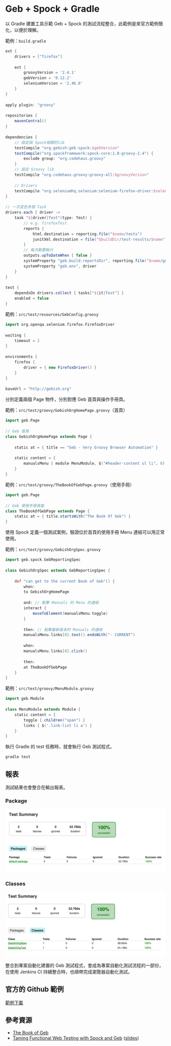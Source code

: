 # Geb + Spock + Gradle

以 Gradle 建置工具示範 Geb + Spock 的測試流程整合，此範例是來官方範例簡化，以便於理解。

範例：`build.gradle`

```groovy
ext {
    drivers = ["firefox"]

    ext {
        groovyVersion = '2.4.1'
        gebVersion = '0.12.2'
        seleniumVersion = '2.46.0'
    }
}

apply plugin: "groovy"

repositories {
    mavenCentral()
}

dependencies {
    // 設定與 Spock相關的lib
    testCompile "org.gebish:geb-spock:$gebVersion"
    testCompile("org.spockframework:spock-core:1.0-groovy-2.4") {
        exclude group: "org.codehaus.groovy"
    }
    // 設定 Groovy lib
    testCompile "org.codehaus.groovy:groovy-all:$groovyVersion"

    // Drivers
    testCompile "org.seleniumhq.selenium:selenium-firefox-driver:$seleniumVersion"
}

// 一次宣告多個 Task
drivers.each { driver ->
    task "${driver}Test"(type: Test) {
        // e.g. firefoxTest
        reports {
            html.destination = reporting.file("$name/tests")
            junitXml.destination = file("$buildDir/test-results/$name")
        }
        // 每次都要執行
        outputs.upToDateWhen { false }
        systemProperty "geb.build.reportsDir", reporting.file("$name/geb")
        systemProperty "geb.env", driver
    }
}

test {
    dependsOn drivers.collect { tasks["${it}Test"] }
    enabled = false
}
```

範例：`src/test/resources/GebConfig.groovy`

```groovy
import org.openqa.selenium.firefox.FirefoxDriver

waiting {
	timeout = 2
}

environments {
	firefox {
		driver = { new FirefoxDriver() }
	}
}

baseUrl = "http://gebish.org"

```

分別定義兩個 Page 物件，分別對應 Geb 首頁與操作手冊頁。

範例：`src/test/groovy/GebishOrgHomePage.groovy`（首頁）

```groovy
import geb.Page

// Geb 首頁
class GebishOrgHomePage extends Page {

    static at = { title == "Geb - Very Groovy Browser Automation" }

    static content = {
        manualsMenu { module MenuModule, $("#header-content ul li", 0) }
    }
}
```

範例：`src/test/groovy/TheBookOfGebPage.groovy`（使用手冊）

```groovy
import geb.Page

// Geb 使用手冊頁面
class TheBookOfGebPage extends Page {
    static at = { title.startsWith("The Book Of Geb") }
}

```

使用 Spock 定義一個測試案例，驗證位於首頁的使用手冊 Menu 連結可以用正常使用。

範例：`src/test/groovy/GebishOrgSpec.groovy`

```groovy
import geb.spock.GebReportingSpec

class GebishOrgSpec extends GebReportingSpec {

    def "can get to the current Book of Geb"() {
        when:
        to GebishOrgHomePage

        and: // 點擊 Manuals 的 Menu 的連結
        interact {
            moveToElement(manualsMenu.toggle)
        }

        then: // 點擊最新版本的 Manuals 的連結
        manualsMenu.links[0].text().endsWith("- CURRENT")

        when:
        manualsMenu.links[0].click()

        then:
        at TheBookOfGebPage
    }
}
```

範例：`src/test/groovy/MenuModule.groovy`

```groovy
import geb.Module

class MenuModule extends Module {
    static content = {
        toggle { children("span") }
        links { $('.link-list li a') }
    }
}

```


執行 Gradle 的 test 任務時，就會執行 Geb 測試程式。

```bash
gradle test
```

## 報表
測試結果也會整合在輸出報表。

### Package
![Gradle Report](./gradle-spock-package.png)

### Classes
![Gradle Report](./gradle-spock-classes.png)

整合到專案自動化建置的 Geb 測試程式，會成為專案自動化測試流程的一部份，在使用 Jenkins CI 持續整合時，也順帶完成瀏覽器自動化測試。

## 官方的 Github 範例
[範例下載](https://github.com/geb/geb-example-gradle)

## 參考資源

* [The Book of Geb](http://www.gebish.org/manual/current/)
* [Taming Functional Web Testing with Spock and Geb](http://www.infoq.com/presentations/testing-spock-geb) ([slides](http://qconlondon.com/dl/qcon-london-2013/slides/PeterNiederwieser_TamingFunctionalWebTestingWithSpockAndGeb.pdf))
